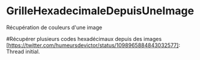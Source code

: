 # GrilleHexadecimaleDepuisUneImage
Récupération de couleurs d'une image


#Récupérer plusieurs codes hexadécimaux depuis des images
[https://twitter.com/humeursdevictor/status/1098965884843032577]: Thread initial.
